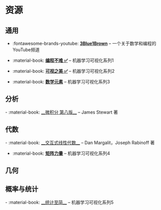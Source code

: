 <!-- ---
comments: false
--- -->

# 资源

## 通用

<div class="grid cards" markdown>

- :fontawesome-brands-youtube: <a href="https://www.youtube.com/@3blue1brown" target="_blank">__3Blue1Brown__</a> – 一个关于数学和编程的YouTube频道

- :material-book: <a href="https://github.com/Visualize-ML/Book1_Python-For-Beginners" target="_blank">__编程不难 ✅__</a> – 机器学习可视化系列1

- :material-book: <a href="https://github.com/Visualize-ML/Book2_Beauty-of-Data-Visualization" target="_blank">__可视之美 ✅__</a> – 机器学习可视化系列2

- :material-book: <a href="https://github.com/Visualize-ML/Book3_Elements-of-Mathematics" target="_blank">__数学元素__</a> – 机器学习可视化系列3
</div>

## 分析

<div class="grid cards" markdown>
- :material-book: <a href="https://github.com/vortexmethods/Stewart" target="_blank">__微积分 第八版__</a> – James Stewart 著
</div>

## 代数

<div class="grid cards" markdown>
- :material-book: <a href="https://textbooks.math.gatech.edu/ila/" target="_blank">__交互式线性代数__</a> – Dan Margalit，Joseph Rabinoff 著

- :material-book: <a href="https://github.com/Visualize-ML/Book4_Power-of-Matrix" target="_blank">__矩阵力量__</a> – 机器学习可视化系列4
</div>

## 几何

## 概率与统计

<div class="grid cards" markdown>
- :material-book: <a href="https://github.com/Visualize-ML/Book5_Essentials-of-Probability-and-Statistics" target="_blank">__统计至简__</a> – 机器学习可视化系列5
</div>